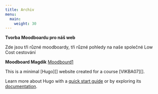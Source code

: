 ```yaml
---
title: Archiv
menu:
  main:
    weight: 30
---
```


 **Tvorba Moodboardu pro náš web** 
 
<p> Zde jsou tři různé moodboardy, tři různé pohledy na naše společné Low Cost cestování <br></p> 

**Moodboard Magdík**
<a href=" https://www.canva.com/design/DADYsy_jjGA/share/preview?token=ag6KUAEiKSd2XdVCDMeRZA&role=EDITOR&utm_content=DADYsy_jjGA&utm_campaign=designshare&utm_medium=link&utm_source=sharebutton
 ">Moodbourd1</a>


 
</p>
This is a minimal [Hugo][] website created for a course [VIKBA07][].

Learn more about Hugo with a [quick start guide][qs] or by exploring its [documentation][hugoDocs].

[Hugo]: https://gohugo.io
[VIKBA07]: https://is.muni.cz/predmet/phil/VIKBA07
[hugoDocs]: https://gohugo.io/documentation/
[qs]: https://gohugo.io/getting-started/quick-start/
